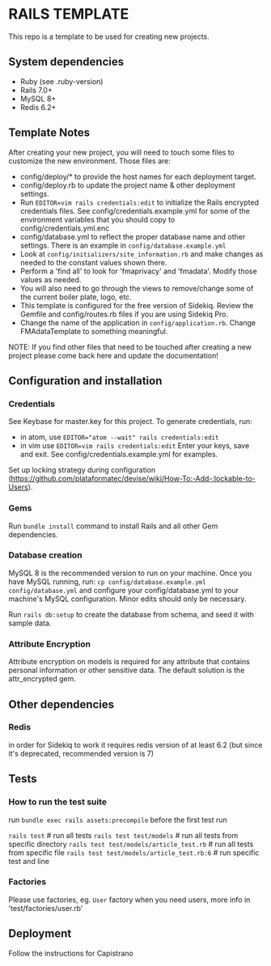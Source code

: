 # RAILS TEMPLATE 
This repo is a template to be used for creating new projects.

## System dependencies                                                                                                                                  
  - Ruby (see .ruby-version)
  - Rails 7.0+
  - MySQL 8+  
  - Redis 6.2+

## Template Notes
After creating your new project, you will need to touch some files to customize the new environment. Those files are:  

- config/deploy/* to provide the host names for each deployment target.
- config/deploy.rb to update the project name & other deployment settings.
- Run `EDITOR=vim rails credentials:edit` to initialize the Rails encrypted credentials files. See config/credentials.example.yml for some of the environment variables that you should copy to 
config/credentials.yml.enc
- config/database.yml to reflect the proper database name and other settings. There is an example in `config/database.example.yml`
- Look at `config/initializers/site_information.rb` and make changes as needed to the constant values shown there.
- Perform a 'find all' to look for 'fmaprivacy' and 'fmadata'. Modify those values as needed.
- You will also need to go through the views to remove/change some of the current boiler plate, logo, etc.
- This template is configured for the free version of Sidekiq. Review the Gemfile and config/routes.rb files if you are using Sidekiq Pro.
- Change the name of the application in `config/application.rb`. Change FMAdataTemplate to something meaningful.

NOTE: If you find other files that need to be touched after creating a new project please come back here and update the documentation!

## Configuration and installation

### Credentials 

See Keybase for master.key for this project.
To generate credentials, run:
  - in atom, use `EDITOR="atom --wait" rails credentials:edit`
  - in vim use `EDITOR=vim rails credentials:edit`
Enter your keys, save and exit. See config/credentials.example.yml for examples.

Set up locking strategy during configuration (https://github.com/plataformatec/devise/wiki/How-To:-Add-:lockable-to-Users).

### Gems

Run `bundle install` command to install Rails and all other Gem dependencies. 

### Database creation

MySQL 8 is the recommended version to run on your machine. Once you have MySQL running, run:
  `cp config/database.example.yml config/database.yml`
and configure your config/database.yml to your machine's MySQL configuration. Minor edits should only be necessary.

Run `rails db:setup` to create the database from schema, and seed it with sample data.

### Attribute Encryption
Attribute encryption on models is required for any attribute that contains personal information or other sensitive data. The default solution is the attr_encrypted gem.

## Other dependencies 

### Redis
in order for Sidekiq to work it requires redis version of at least 6.2 (but since it's deprecated, recommended version is 7)

## Tests 

### How to run the test suite
run `bundle exec rails assets:precompile` before the first test run

  `rails test` # run all tests
  `rails test test/models` # run all tests from specific directory
  `rails test test/models/article_test.rb` # run all tests from specific file
  `rails test test/models/article_test.rb:6` # run specific test and line

### Factories
Please use factories, eg. `User` factory when you need users, more info in 'test/factories/user.rb'


## Deployment
Follow the instructions for Capistrano

